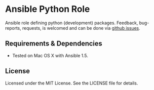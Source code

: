 # Ansible Python Role

Ansible role defining python (development) packages. Feedback, bug-reports, requests,
is welcomed and can be done via
[github issues](https://github.com/New-Edge-Engineering/ansible-python/issues).

## Requirements & Dependencies ##
- Tested on Mac OS X with Ansible 1.5.

## License ##

Licensed under the MIT License. See the LICENSE file for details.
